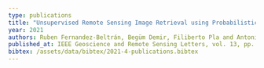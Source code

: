 ```yaml
---
type: publications
title: "Unsupervised Remote Sensing Image Retrieval using Probabilistic Latent Semantic Hashing"
year: 2021
authors: Ruben Fernandez-Beltrán, Begüm Demir, Filiberto Pla and Antonio Plaza
published_at: IEEE Geoscience and Remote Sensing Letters, vol. 13, pp. 4462-4475, 2021
bibtex: /assets/data/bibtex/2021-4-publications.bibtex 
---
```


